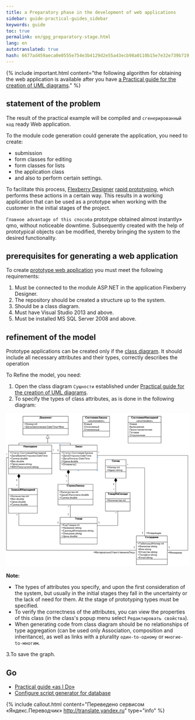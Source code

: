 ```yaml
--- 
title: a Preparatory phase in the development of web applications 
sidebar: guide-practical-guides_sidebar 
keywords: guide 
toc: true 
permalink: en/gpg_preparatory-stage.html 
lang: en 
autotranslated: true 
hash: 6677ad459aeca0e0555e754e3b4129d2e55a43ecb98a0110b15e7e32e739b719 
--- 
```


{% include important.html content="the following algorithm for obtaining the web application is available after you have [a Practical guide for the creation of UML diagrams](gpg_practical-guides-uml.html)." %} 

## statement of the problem 

The result of the practical example will be compiled and `сгенерированный код` ready Web application. 

To the module code generation could generate the application, you need to create: 

* submission 
* form classes for editing 
* form classes for lists 
* the application class 
* and also to perform certain settings. 

To facilitate this process, [Flexberry Designer](fd_landing_page.html) [rapid prototyping](fd_using-quick-prototyping.html), which performs these actions in a certain way. This results in a working application that can be used as a prototype when working with the customer in the initial stages of the project. 

`Главное advantage of this способа` prototype obtained almost instantly» qmo, without noticeable downtime. Subsequently created with the help of prototypical objects can be modified, thereby bringing the system to the desired functionality. 

## prerequisites for generating a web application 

To create [prototype web application](fd_prototype-creation.html) you must meet the following requirements: 

1. Must be connected to the module ASP.NET in the application Flexberry Designer. 
2. The repository should be created a structure up to the system. 
3. Should be a class diagram. 
4. Must have Visual Studio 2013 and above. 
5. Must be installed MS SQL Server 2008 and above. 

## refinement of the model 

Prototype applications can be created only if the [class diagram](fd_class-diagram.html). It should include all necessary attributes and their types, correctly describes the operation 

To Refine the model, you need: 

1. Open the class diagram `Сущности` established under [Practical guide for the creation of UML diagrams](gpg_practical-guides-uml.html). 
2. To specify the types of class attributes, as is done in the following diagram: 

![](/images/pages/guides/flexberry-aspnet/refined-ckass-diagram.png) 

__Note:__ 

* The types of attributes you specify, and upon the first consideration of the system, but usually in the initial stages they fall in the uncertainty or the lack of need for them. At the stage of prototyping types must be specified. 
* To verify the correctness of the attributes, you can view the properties of this class (in the class's popup menu select `Редактировать свойства`).
* When generating code from class diagram should be no relationships of type aggregation (can be used only Association, composition and inheritance), as well as links with a plurality `один-to-одному` or `многие-to-многим`. 

3.To save the graph. 

## Go 

* [Practical guide «as I Do»](gpg_landing-page.html) <i class="fa fa-arrow-up" aria-hidden="true"></i> 
* [Configure script generator for database](gpg_configuring-script-generator-db.html) <i class="fa fa-arrow-right" aria-hidden="true"></i> 



{% include callout.html content="Переведено сервисом «Яндекс.Переводчик» <http://translate.yandex.ru>" type="info" %}
